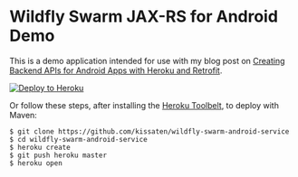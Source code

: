 # Wildfly Swarm JAX-RS for Android Demo

This is a demo application intended for use with my blog post on [Creating Backend APIs for Android Apps with Heroku and Retrofit](http://jkutner.github.io/2016/08/18/android-backend-api-heroku-retrofit.html).

[![Deploy to Heroku](https://www.herokucdn.com/deploy/button.png)](https://heroku.com/deploy)

Or follow these steps, after installing the [Heroku Toolbelt](https://toolbelt.heroku.com/), to deploy with Maven:

```sh-session
$ git clone https://github.com/kissaten/wildfly-swarm-android-service
$ cd wildfly-swarm-android-service
$ heroku create
$ git push heroku master
$ heroku open
```
